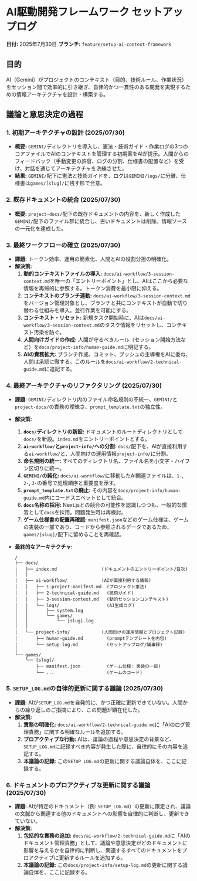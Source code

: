# AI駆動開発フレームワーク セットアップログ

**日付:** 2025年7月30日
**ブランチ:** `feature/setup-ai-context-framework`

## 目的

AI（Gemini）がプロジェクトのコンテキスト（目的、技術ルール、作業状況）をセッション間で効率的に引き継ぎ、自律的かつ一貫性のある開発を実現するための情報アーキテクチャを設計・構築する。

## 議論と意思決定の過程

### 1. 初期アーキテクチャの設計 (2025/07/30)

-   **概要:** `GEMINI/`ディレクトリを導入し、憲法・技術ガイド・作業ログの3つのコアファイルでAIのコンテキストを管理する初期案をAIが提示。人間からのフィードバック（手動変更の許容、ログの分割、仕様書の配置など）を受け、対話を通じてアーキテクチャを洗練させた。
-   **結果:** `GEMINI/`配下に憲法と技術ガイドを、ログは`GEMINI/logs/`に分離、仕様書は`games/[slug]/`に残す形で合意。

### 2. 既存ドキュメントの統合 (2025/07/30)

-   **概要:** `project-docs/`配下の既存ドキュメントの内容を、新しく作成した`GEMINI/`配下のファイル群に統合し、古いドキュメントは削除。情報ソースの一元化を達成した。

### 3. 最終ワークフローの確立 (2025/07/30)

-   **課題:** トークン効率、運用の簡素化、人間とAIの役割分担の明確化。
-   **解決策:**
    1.  **動的コンテキストファイルの導入:** `docs/ai-workflow/3-session-context.md`を唯一の「エントリーポイント」とし、AIはここから必要な情報を再帰的に参照する。トークン消費を最小限に抑える。
    2.  **コンテキストのブランチ連動:** `docs/ai-workflow/3-session-context.md`をバージョン管理対象とし、ブランチと共にコンテキストが自動で切り替わる仕組みを導入。並行作業を可能にする。
    3.  **コンテキスト・リセット:** 新規タスク開始時に、AIは`docs/ai-workflow/3-session-context.md`のタスク情報をリセットし、コンテキスト汚染を防ぐ。
    4.  **人間向けガイドの作成:** 人間が守るべきルール（セッション開始方法など）を`docs/project-info/human-guide.md`に明記する。
    5.  **AIの責務拡大:** ブランチ作成、コミット、プッシュの主導権をAIに委ね、人間は承認に徹する。このルールを`docs/ai-workflow/2-technical-guide.md`に追記する。

### 4. 最終アーキテクチャのリファクタリング (2025/07/30)

-   **課題:** `GEMINI/`ディレクトリ内のファイル命名規則の不統一、`GEMINI/`と`project-docs/`の責務の曖昧さ、`prompt_template.txt`の独立性。
-   **解決策:**
    1.  **`docs/`ディレクトリの新設:** ドキュメントのルートディレクトリとして`docs/`を新設。`index.md`をエントリーポイントとする。
    2.  **`ai-workflow/`と`project-info/`への分割:** `docs/`配下を、AIが直接利用する`ai-workflow/`と、人間向けの運用情報`project-info/`に分割。
    3.  **命名規則の統一:** すべてのディレクトリ名、ファイル名を小文字・ハイフン区切りに統一。
    4.  **`GEMINI/`の純化:** `docs/ai-workflow/`に移動したAI関連ファイルは、`1-`, `2-`, `3-`の番号で処理順序と重要度を示す。
    5.  **`prompt_template.txt`の廃止:** その内容を`docs/project-info/human-guide.md`内にコードスニペットとして統合。
    6.  **`docs`名称の採用:** Next.jsとの競合の可能性を認識しつつも、一般的な慣習として`docs`を採用。問題発生時は再検討。
    7.  **ゲーム仕様書の配置再確認:** `manifest.json`などのゲーム仕様は、ゲームの実装の一部であり、コードから参照されるデータであるため、`games/[slug]/`配下に留めることを再確認。

-   **最終的なアーキテクチャ:**

    ```
    /
    ├── docs/
    │   ├── index.md                 (ドキュメントのエントリーポイント/目次)
    │   │
    │   ├── ai-workflow/             (AIが直接利用する情報)
    │   │   ├── 1-project-manifest.md  (プロジェクト憲法)
    │   │   ├── 2-technical-guide.md   (技術ガイド)
    │   │   ├── 3-session-context.md   (動的セッションコンテキスト)
    │   │   └── logs/                  (AI生成ログ)
    │   │       ├── system.log
    │   │       └── games/
    │   │           └── [slug].log
    │   │
    │   └── project-info/            (人間向けの運用情報とプロジェクト記録)
    │       ├── human-guide.md         (promptテンプレートを内包)
    │       └── setup-log.md           (セットアップログ/議事録)
    │
    └── games/
        └── [slug]/
            ├── manifest.json          (ゲーム仕様: 実装の一部)
            └── ...                    (ゲームのコード)
    ```

### 5. `SETUP_LOG.md`の自律的更新に関する議論 (2025/07/30)

-   **課題:** AIが`SETUP_LOG.md`を自発的に、かつ正確に更新できていない。人間からの繰り返しのご指摘により、この問題が顕在化した。
-   **解決策:**
    1.  **責務の明確化:** `docs/ai-workflow/2-technical-guide.md`に「AIのログ管理責務」に関する明確なルールを追加する。
    2.  **プロアクティブな行動:** AIは、議論の過程や意思決定の背景など、`SETUP_LOG.md`に記録すべき内容が発生した際に、自律的にその内容を追記する。
    3.  **本議論の記録:** この`SETUP_LOG.md`の更新に関する議論自体を、ここに記録する。

### 6. ドキュメントのプロアクティブな更新に関する議論 (2025/07/30)

-   **課題:** AIが特定のドキュメント（例: `SETUP_LOG.md`）の更新に限定され、議論の文脈から関連する他のドキュメントへの影響を自律的に判断し、更新できていない。
-   **解決策:**
    1.  **包括的な責務の追加:** `docs/ai-workflow/2-technical-guide.md`に「AIのドキュメント管理責務」として、議論や意思決定がどのドキュメントに影響を与えるかを自律的に判断し、関連するすべてのドキュメントをプロアクティブに更新するルールを追加する。
    2.  **本議論の記録:** この`docs/project-info/setup-log.md`の更新に関する議論自体を、ここに記録する。